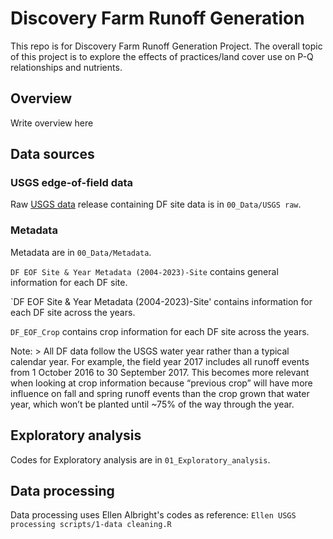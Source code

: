 # Discovery Farm Runoff Generation

This repo is for Discovery Farm Runoff Generation Project. The overall topic of this project is to explore the effects of practices/land cover use on P-Q relationships and nutrients.



## Overview

Write overview here

## Data sources

### USGS edge-of-field data
Raw [USGS data](https://www.sciencebase.gov/catalog/item/6696bef8d34ecb78f609f651) release containing DF site data is in `00_Data/USGS raw`.

### Metadata
Metadata are in `00_Data/Metadata`.

`DF EOF Site & Year Metadata (2004-2023)-Site` contains general information for each DF site.

`DF EOF Site & Year Metadata (2004-2023)-Site' contains information for each DF site across the years.

`DF_EOF_Crop` contains crop information for each DF site across the years.

Note: > All DF data follow the USGS water year rather than a typical calendar year. For example, the field year 2017 includes all runoff events from 1 October 2016 to 30 September 2017. This becomes more relevant when looking at crop information because “previous crop” will have more influence on fall and spring runoff events than the crop grown that water year, which won’t be planted until ~75% of the way through the year.

## Exploratory analysis

Codes for Exploratory analysis are in `01_Exploratory_analysis`.

## Data processing
Data processing uses Ellen Albright's codes as reference: `Ellen USGS processing scripts/1-data cleaning.R`
